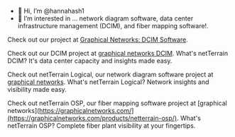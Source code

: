 - 👋 Hi, I’m @hannahash1
- 👀 I’m interested in ... network diagram software, data center infrastructure management (DCIM), and fiber mapping software!.

Check out our project at [Graphical Networks: DCIM Software](https://graphicalnetworks.com/).


Check out our DCIM project at [graphical networks DCIM](https://graphicalnetworks.com/products/netterrain-dcim/).
What's netTerrain DCIM? It's data center capacity and insights made easy. 


Check out netTerrain Logical, our network diagram software project at [graphical networks](https://graphicalnetworks.com/products/netterrain-logical/).
What's netTerrain Logical? Network insights and visibility made easy. 


Check out netTerrain OSP, our fiber mapping software project at [graphical networks](https://graphicalnetworks.com/](https://graphicalnetworks.com/products/netterrain-osp/).
What's netTerrain OSP? Complete fiber plant visibility at your fingertips. 


<!---
hannahash1/hannahash1 is a ✨ special ✨ repository because its `README.md` (this file) appears on your GitHub profile.
You can click the Preview link to take a look at your changes.
--->
